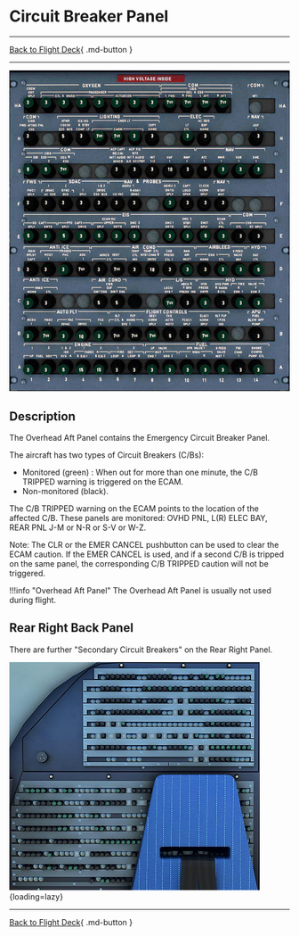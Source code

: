 # Circuit Breaker Panel

---

[Back to Flight Deck](../index.md){ .md-button }

---

![Circuit Breaker Panel](../../../assets/a32nx-briefing/overhead-aft-panel/Circuit-Breaker.jpg "Circuit Breaker Panel")

## Description

The Overhead Aft Panel contains the Emergency Circuit Breaker Panel.

The aircraft has two types of Circuit Breakers (C/Bs):

- Monitored (green) : When out for more than one minute, the C/B TRIPPED warning is triggered on the ECAM.
- Non-monitored (black).

The C/B TRIPPED warning on the ECAM points to the location of the affected C/B. These panels are monitored: OVHD PNL, L(R) ELEC BAY, REAR PNL J-M or N-R or S-V or W-Z.

Note: The CLR or the EMER CANCEL pushbutton can be used to clear the ECAM caution. If the EMER CANCEL is used, and if a second C/B is tripped on the same panel, the corresponding C/B TRIPPED caution will not be triggered.

!!!info "Overhead Aft Panel"
    The Overhead Aft Panel is usually not used during flight.

## Rear Right Back Panel

There are further "Secondary Circuit Breakers" on the Rear Right Panel.

![Rear Right Back Panel](../../../assets/a32nx-briefing/overhead-aft-panel/Rear-Right-Back-Panel.jpg "Rear Right Back Panel"){loading=lazy}

---

[Back to Flight Deck](../index.md){ .md-button }
